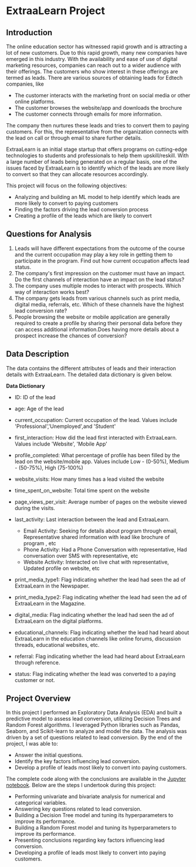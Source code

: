 # ExtraaLearn Project

## Introduction

The online education sector has witnessed rapid growth and is attracting a lot of new customers. Due to this rapid growth, many new companies have emerged in this industry. With the availability and ease of use of digital marketing resources, companies can reach out to a wider audience with their offerings. The customers who show interest in these offerings are termed as leads. There are various sources of obtaining leads for Edtech companies, like

* The customer interacts with the marketing front on social media or other online platforms.
* The customer browses the website/app and downloads the brochure
* The customer connects through emails for more information.

The company then nurtures these leads and tries to convert them to paying customers. For this, the representative from the organization connects with the lead on call or through email to share further details.

ExtraaLearn is an initial stage startup that offers programs on cutting-edge technologies to students and professionals to help them upskill/reskill. With a large number of leads being generated on a regular basis, one of the issues faced by ExtraaLearn is to identify which of the leads are more likely to convert so that they can allocate resources accordingly. 

This project will focus on the following objectives:
* Analyzing and building an ML model to help identify which leads are more likely to convert to paying customers
* Finding the factors driving the lead conversion process
* Creating a profile of the leads which are likely to convert

## Questions for Analysis

1. Leads will have different expectations from the outcome of the course and the current occupation may play a key role in getting them to participate in the program. Find out how current occupation affects lead status.
2. The company's first impression on the customer must have an impact. Do the first channels of interaction have an impact on the lead status?
3. The company uses multiple modes to interact with prospects. Which way of interaction works best?
4. The company gets leads from various channels such as print media, digital media, referrals, etc. Which of these channels have the highest lead conversion rate?
5. People browsing the website or mobile application are generally required to create a profile by sharing their personal data before they can access additional information.Does having more details about a prospect increase the chances of conversion?

## Data Description

The data contains the different attributes of leads and their interaction details with ExtraaLearn. The detailed data dictionary is given below.


**Data Dictionary**
* ID: ID of the lead
* age: Age of the lead
* current_occupation: Current occupation of the lead. Values include 'Professional','Unemployed',and 'Student'
* first_interaction: How did the lead first interacted with ExtraaLearn. Values include 'Website', 'Mobile App'
* profile_completed: What percentage of profile has been filled by the lead on the website/mobile app. Values include Low - (0-50%), Medium - (50-75%), High (75-100%)
* website_visits: How many times has a lead visited the website
* time_spent_on_website: Total time spent on the website
* page_views_per_visit: Average number of pages on the website viewed during the visits.
* last_activity: Last interaction between the lead and ExtraaLearn.
    * Email Activity: Seeking for details about program through email, Representative shared information with lead like brochure of program , etc
    * Phone Activity: Had a Phone Conversation with representative, Had conversation over SMS with representative, etc
    * Website Activity: Interacted on live chat with representative, Updated profile on website, etc

* print_media_type1: Flag indicating whether the lead had seen the ad of ExtraaLearn in the Newspaper.
* print_media_type2: Flag indicating whether the lead had seen the ad of ExtraaLearn in the Magazine.
* digital_media: Flag indicating whether the lead had seen the ad of ExtraaLearn on the digital platforms.
* educational_channels: Flag indicating whether the lead had heard about ExtraaLearn in the education channels like online forums, discussion threads, educational websites, etc.
* referral: Flag indicating whether the lead had heard about ExtraaLearn through reference.
* status: Flag indicating whether the lead was converted to a paying customer or not.

## Project Overview

In this project I performed an Exploratory Data Analysis (EDA) and built a predictive model to assess lead conversion, utilizing Decision Trees and Random Forest algorithms. I leveraged Python libraries such as Pandas, Seaborn, and Scikit-learn to analyze and model the data.
The analysis was driven by a set of questions related to lead conversion. By the end of the project, I was able to:
* Answer the initial questions.
* Identify the key factors influencing lead conversion.
* Develop a profile of leads most likely to convert into paying customers.

The complete code along with the conclusions are available in the [Jupyter notebook](https://github.com/dmoralesb1020/Data-Science-Portfolio/blob/main/Potential-customers-prediction/Potential_Customers_Prediction_with_Decision_Trees.ipynb). Below are the steps I undertook during this project:

* Performing univariate and bivariate analysis for numerical and categorical variables.
* Answering key questions related to lead conversion.
* Building a Decision Tree model and tuning its hyperparameters to improve its performance.
* Building a Random Forest model and tuning its hyperparameters to improve its performance.
* Presenting conclusions regarding key factors influencing lead conversion.
* Developing a profile of leads most likely to convert into paying customers.

